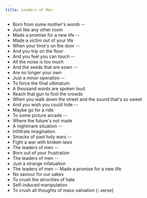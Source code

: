 ```yaml
---
title: Leaders of Men
---
```


- Born from some mother's womb --
- Just like any other room
- Made a promise for a new life --
- Made a victim out of your life
- When your time's on the door --
- And you trip on the floor
- And you feel you can touch --
- All the noise is too much
- And the seeds that are sown --
- Are no longer your own
- Just a minor operation --
- To force the final ultimatum
- A thousand words are spoken loud
- Reach that gun to fool the crowds
- When you walk down the street and the
sound that's so sweet
- And you wish you could hide --
- Maybe go for a ride
- To some picture arcade --
- Where the future's not made
- A nightmare situation --
- Infiltrate imagination
- Smacks of past holy wars --
- Fight a war with broken laws
- The leaders of men --
- Born out of your frustration
- The leaders of men --
- Just a strange infatuation
- The leaders of men -- Made
a promise for a new life
- No saviour for our sakes
- To crush the atrocities of hate
- Self-induced manipulation
- To crush all thoughts
of mass-salvation
{:.verse}

